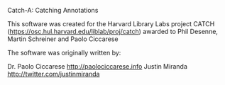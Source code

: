 Catch-A: Catching Annotations

This software was created for the Harvard Library Labs project CATCH (https://osc.hul.harvard.edu/liblab/proj/catch) awarded to Phil Desenne, Martin Schreiner and Paolo Ciccarese

The software was originally written by:

Dr. Paolo Ciccarese http://paolociccarese.info
Justin Miranda http://twitter.com/justinmiranda
